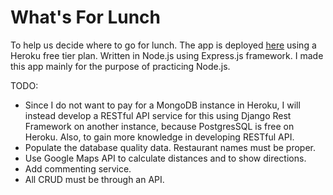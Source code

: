 # What's For Lunch
To help us decide where to go for lunch. The app is deployed [here](https://whatslunch.herokuapp.com/) using a Heroku free tier plan.
Written in Node.js using Express.js framework.
I made this app mainly for the purpose of practicing Node.js.

TODO:
- Since I do not want to pay for a MongoDB instance in Heroku, I will instead develop a RESTful API service for this using Django Rest Framework on another instance, because PostgresSQL is free on Heroku. Also, to gain more knowledge in developing RESTful API.
- Populate the database quality data. Restaurant names must be proper.
- Use Google Maps API to calculate distances and to show directions.
- Add commenting service.
- All CRUD must be through an API.
